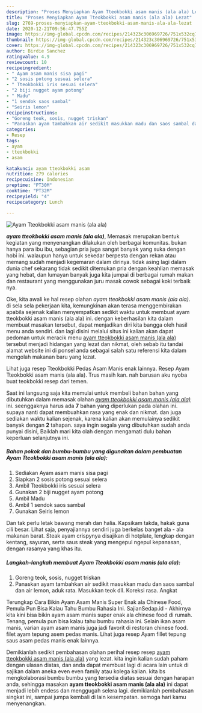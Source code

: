 ```yaml
---
description: "Proses Menyiapkan Ayam Tteokbokki asam manis (ala ala) Lezat"
title: "Proses Menyiapkan Ayam Tteokbokki asam manis (ala ala) Lezat"
slug: 2769-proses-menyiapkan-ayam-tteokbokki-asam-manis-ala-ala-lezat
date: 2020-12-21T09:56:47.755Z
image: https://img-global.cpcdn.com/recipes/214323c306969726/751x532cq70/ayam-tteokbokki-asam-manis-ala-ala-foto-resep-utama.jpg
thumbnail: https://img-global.cpcdn.com/recipes/214323c306969726/751x532cq70/ayam-tteokbokki-asam-manis-ala-ala-foto-resep-utama.jpg
cover: https://img-global.cpcdn.com/recipes/214323c306969726/751x532cq70/ayam-tteokbokki-asam-manis-ala-ala-foto-resep-utama.jpg
author: Birdie Sanchez
ratingvalue: 4.9
reviewcount: 10
recipeingredient:
- " Ayam asam manis sisa pagi"
- "2 sosis potong sesuai selera"
- " Tteokbokki iris sesuai selera"
- "2 biji nugget ayam potong"
- " Madu"
- "1 sendok saos sambal"
- "Seiris lemon"
recipeinstructions:
- "Goreng teok, sosis, nugget triskan"
- "Panaskan ayam tambahkan air sedikit masukkan madu dan saos sambal dan air lemon, aduk rata. Masukkan teok dll. Koreksi rasa. Angkat"
categories:
- Resep
tags:
- ayam
- tteokbokki
- asam

katakunci: ayam tteokbokki asam 
nutrition: 279 calories
recipecuisine: Indonesian
preptime: "PT30M"
cooktime: "PT32M"
recipeyield: "4"
recipecategory: Lunch

---
```



![Ayam Tteokbokki asam manis (ala ala)](https://img-global.cpcdn.com/recipes/214323c306969726/751x532cq70/ayam-tteokbokki-asam-manis-ala-ala-foto-resep-utama.jpg)

<b><i>ayam tteokbokki asam manis (ala ala)</i></b>, Memasak merupakan bentuk kegiatan yang menyenangkan dilakukan oleh berbagai komunitas. bukan hanya para ibu ibu, sebagian pria juga sangat banyak yang suka dengan hobi ini. walaupun hanya untuk sekedar berpesta dengan rekan atau memang sudah menjadi kegemaran dalam dirinya. tidak asing lagi dalam dunia chef sekarang tidak sedikit ditemukan pria dengan keahlian memasak yang hebat, dan lumayan banyak juga kita jumpai di berbagai rumah makan dan restaurant yang menggunakan juru masak cowok sebagai koki terbaik nya.

Oke, kita awali ke hal resep olahan <i>ayam tteokbokki asam manis (ala ala)</i>. di sela sela pekerjaan kita, kemungkinan akan terasa menggembirakan apabila sejenak kalian menyempatkan sedikit waktu untuk membuat ayam tteokbokki asam manis (ala ala) ini. dengan keberhasilan kita dalam membuat masakan tersebut, dapat menjadikan diri kita bangga oleh hasil menu anda sendiri. dan lagi disini melalui situs ini kalian akan dapat pedoman untuk meracik menu <u>ayam tteokbokki asam manis (ala ala)</u> tersebut menjadi hidangan yang lezat dan nikmat, oleh sebab itu tandai alamat website ini di ponsel anda sebagai salah satu referensi kita dalam mengolah makanan baru yang lezat.

Lihat juga resep Tteokbokki Pedas Asam Manis enak lainnya. Resep Ayam Tteokbokki asam manis (ala ala). Trus masih kan. nah barusan aku nyoba buat teokbokki resep dari temen.


Saat ini langsung saja kita memulai untuk membeli bahan bahan yang dibutuhkan dalam memasak olahan <u><i>ayam tteokbokki asam manis (ala ala)</i></u> ini. seenggaknya harus ada <b>7</b> bahan yang diperlukan pada olahan ini. supaya nanti dapat membuahkan rasa yang enak dan nikmat. dan juga sediakan waktu kalian sejenak, karena kalian akan memulainya sedikit banyak dengan <b>2</b> tahapan. saya ingin segala yang dibutuhkan sudah anda punyai disini, Baiklah mari kita olah dengan mengamati dulu bahan keperluan selanjutnya ini.

<!--inarticleads1-->

##### Bahan pokok dan bumbu-bumbu yang digunakan dalam pembuatan Ayam Tteokbokki asam manis (ala ala):

1. Sediakan  Ayam asam manis sisa pagi
1. Siapkan 2 sosis potong sesuai selera
1. Ambil  Tteokbokki iris sesuai selera
1. Gunakan 2 biji nugget ayam potong
1. Ambil  Madu
1. Ambil 1 sendok saos sambal
1. Gunakan Seiris lemon


Dan tak perlu letak bawang merah dan halia. Kapsikam takda, hakak guna cili besar. Lihat saja, penyajiannya sendiri juga berkelas banget ala - ala makanan barat. Steak ayam crispynya disajikan di hotplate, lengkap dengan kentang, sayuran, serta saus steak yang mengepul ngepul kepanasan, dengan rasanya yang khas itu. 

<!--inarticleads2-->

##### Langkah-langkah membuat Ayam Tteokbokki asam manis (ala ala):

1. Goreng teok, sosis, nugget triskan
1. Panaskan ayam tambahkan air sedikit masukkan madu dan saos sambal dan air lemon, aduk rata. Masukkan teok dll. Koreksi rasa. Angkat


Terungkap Cara Bikin Ayam Asam Manis Super Enak ala Chinese Food, Pemula Pun Bisa Kalau Tahu Bumbu Rahasia Ini. SajianSedap.id - Akhirnya kita kini bisa bikin ayam asam manis super enak ala chinese food di rumah. Tenang, pemula pun bisa kalau tahu bumbu rahasia ini. Selain ikan asam manis, varian ayam asam manis juga jadi favorit di restoran chinese food. filet ayam tepung asem pedas manis. Lihat juga resep Ayam fillet tepung saus asam pedas manis enak lainnya. 

Demikianlah sedikit pembahasan olahan perihal resep resep <u>ayam tteokbokki asam manis (ala ala)</u> yang lezat. kita ingin kalian sudah paham dengan ulasan diatas, dan anda dapat membuat lagi di acara lain untuk di sajikan dalam aneka even even family atau kolega kalian. kita bs mengkolaborasi bumbu bumbu yang tersedia diatas sesuai dengan harapan anda, sehingga masakan <b>ayam tteokbokki asam manis (ala ala)</b> ini dapat menjadi lebih endess dan menggugah selera lagi. demikianlah pembahasan singkat ini, sampai jumpa kembali di lain kesempatan. semoga hari kamu menyenangkan.
